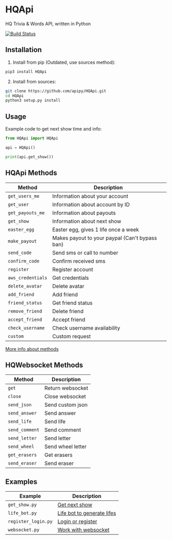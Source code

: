 # HQApi
HQ Trivia & Words API, written in Python 

[![Build Status](https://travis-ci.org/apipy/HQApi.svg?branch=master)](https://travis-ci.org/katant/HQApi)

## Installation
1. Install from pip (Outdated, use sources method):
```bash
pip3 install HQApi
```

2. Install from sources:
```bash
git clone https://github.com/apipy/HQApi.git
cd HQApi
python3 setup.py install
```

## Usage
Example code to get next show time and info:
```python
from HQApi import HQApi

api = HQApi()

print(api.get_show())
```

## HQApi Methods
| Method             | Description                                       |
|--------------------|---------------------------------------------------|
| `get_users_me`     | Information about your account                    |
| `get_user`         | Information about account by ID                   |
| `get_payouts_me`   | Information about payouts                         |
| `get_show`         | Information about next show                       |
| `easter_egg`       | Easter egg, gives 1 life once a week              |
| `make_payout`      | Makes payout to your paypal (Can't bypass ban)    |
| `send_code`        | Send sms or call to number                        |
| `confirm_code`     | Confirm received sms                              |
| `register`         | Register account                                  |
| `aws_credentials`  | Get credentials                                   |
| `delete_avatar`    | Delete avatar                                     |
| `add_friend`       | Add friend                                        |
| `friend_status`    | Get friend status                                 |
| `remove_friend`    | Delete friend                                     |
| `accept_friend`    | Accept friend                                     |
| `check_username`   | Check username availability                       |
| `custom`           | Custom request                                    |

[More info about methods](https://github.com/katant/HQApi/blob/master/HQApi.md) 

## HQWebsocket Methods
| Method             | Description        |
|--------------------|--------------------|
| `get`              | Return websocket   |
| `close`            | Close websocket    |
| `send_json`        | Send custom json   |
| `send_answer`      | Send answer        |
| `send_life`        | Send life          |
| `send_comment`     | Send comment       |
| `send_letter`      | Send letter        |
| `send_wheel`       | Send wheel letter  |
| `get_erasers`      | Get erasers        |
| `send_eraser`      | Send eraser        |

## Examples
| Example             | Description                                                                                    |
|---------------------|------------------------------------------------------------------------------------------------|
| `get_show.py`       | [Get next show](https://github.com/katant/HQApi/blob/master/examples/get_show.py)              |
| `life_bot.py`       | [Life bot to generate lifes](https://github.com/katant/HQApi/blob/master/examples/life_bot.py) |
| `register_login.py` | [Login or register](https://github.com/katant/HQApi/blob/master/examples/register_login.py)    |
| `websocket.py`      | [Work with websocket](https://github.com/katant/HQApi/blob/master/examples/websocket.py)       |
